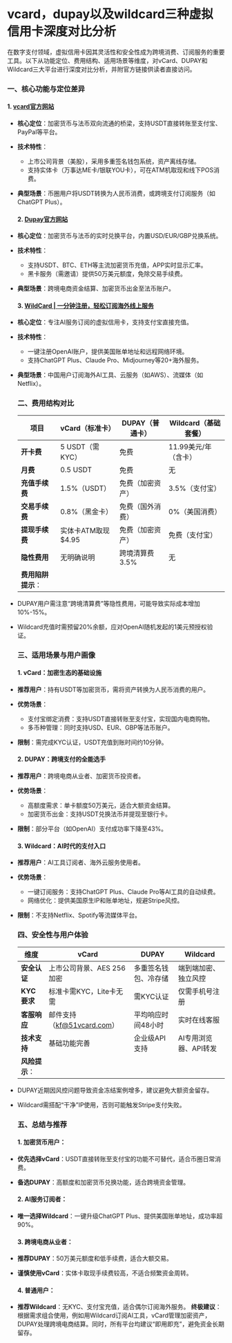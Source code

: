 # vcard，dupay以及wildcard三种虚拟信用卡深度对比分析

在数字支付领域，虚拟信用卡因其灵活性和安全性成为跨境消费、订阅服务的重要工具。以下从功能定位、费用结构、适用场景等维度，对vCard、DUPAY和Wildcard三大平台进行深度对比分析，并附官方链接供读者直接访问。

### 一、核心功能与定位差异

#### 1. [vcard官方网站](https://webapp.51vcard.com/#InviteRegisterPage?inviteCode=129358)

- **核心定位**：加密货币与法币双向流通的桥梁，支持USDT直接转账至支付宝、PayPal等平台。
- **技术特性**：
  - 上市公司背景（美股），采用多重签名钱包系统，资产离线存储。
  - 支持实体卡（万事达ME卡/银联YOU卡），可在ATM机取现和线下POS消费。
- **典型场景**：币圈用户将USDT转换为人民币消费，或跨境支付订阅服务（如ChatGPT Plus）。
  
  #### 2. [Dupay官方网站](https://dupay.one/web-app/register-h5?invitCode=781224&lang=zh-cn)
  
- **核心定位**：加密货币与法币的实时兑换平台，内置USD/EUR/GBP兑换系统。
- **技术特性**：
  - 支持USDT、BTC、ETH等主流加密货币充值，APP实时显示汇率。
  - 黑卡服务（需邀请）提供50万美元额度，免除交易手续费。
- **典型场景**：跨境电商资金结算、加密货币出金至法币账户。
  
  #### 3. [WildCard | 一分钟注册，轻松订阅海外线上服务](https://bewildcard.com/i/MASK)
  
- **核心定位**：专注AI服务订阅的虚拟信用卡，支持支付宝直接充值。
- **技术特性**：
  - 一键注册OpenAI账户，提供美国账单地址和远程网络环境。
  - 支持ChatGPT Plus、Claude Pro、Midjourney等20+海外服务。
- **典型场景**：中国用户订阅海外AI工具、云服务（如AWS）、流媒体（如Netflix）。
  
  ### 二、费用结构对比
  
  | 项目  | vCard（标准卡） | DUPAY（普通卡） | Wildcard（基础套餐） |
  | --- | --- | --- | --- |
  | **开卡费** | 5 USDT（需KYC） | 免费  | 11.99美元/年（含卡） |
  | **月费** | 0.5 USDT | 免费  | 无   |
  | **充值手续费** | 1.5%（USDT） | 免费（加密资产） | 3.5%（支付宝） |
  | **交易手续费** | 0.8%（黑金卡） | 免费（国外消费） | 0%（美国消费） |
  | **提现手续费** | 实体卡ATM取现$4.95 | 免费（加密资产） | 免费（支付宝） |
  | **隐性费用** | 无明确说明 | 跨境清算费3.5% | 无   |
  | **费用陷阱提示**： |     |     |     |
  
- DUPAY用户需注意“跨境清算费”等隐性费用，可能导致实际成本增加10%-15%。
- Wildcard充值时需预留20%余额，应对OpenAI随机发起的1美元预授权验证。
  
  ### 三、适用场景与用户画像
  
  #### 1. **vCard：加密生态的基础设施**
  
- **推荐用户**：持有USDT等加密货币，需将资产转换为人民币消费的用户。
- **优势场景**：
  - 支付宝绑定消费：支持USDT直接转账至支付宝，实现国内电商购物。
  - 多币种管理：同时支持USD、EUR、GBP等法币账户。
- **限制**：需完成KYC认证，USDT充值到账时间约10分钟。
  
  #### 2. **DUPAY：跨境支付的全能选手**
  
- **推荐用户**：跨境电商从业者、加密货币投资者。
- **优势场景**：
  - 高额度需求：单卡额度50万美元，适合大额资金结算。
  - 加密货币出金：支持USDT兑换法币并提现至银行卡。
- **限制**：部分平台（如OpenAI）支付成功率下降至43%。
  
  #### 3. **Wildcard：AI时代的支付入口**
  
- **推荐用户**：AI工具订阅者、海外云服务使用者。
- **优势场景**：
  - 一键订阅服务：支持ChatGPT Plus、Claude Pro等AI工具的自动续费。
  - 网络优化：提供美国原生IP和账单地址，规避Stripe风控。
- **限制**：不支持Netflix、Spotify等流媒体平台。
  
  ### 四、安全性与用户体验
  
  | 维度  | vCard | DUPAY | Wildcard |
  | --- | --- | --- | --- |
  | **安全认证** | 上市公司背景、AES 256加密 | 多重签名钱包、冷存储 | 端到端加密、独立风控 |
  | **KYC要求** | 标准卡需KYC，Lite卡无需 | 需KYC认证 | 仅需手机号注册 |
  | **客服响应** | 邮件支持（kf@51vcard.com） | 平均响应时间48小时 | 实时在线客服 |
  | **技术支持** | 基础功能完善 | 企业级API支持 | AI专用浏览器、API转发 |
  | **风险提示**： |     |     |     |
  
- DUPAY近期因风控问题导致资金冻结案例增多，建议避免大额资金留存。
- Wildcard需搭配“干净”IP使用，否则可能触发Stripe支付失败。
  
  ### 五、总结与推荐
  
  #### 1. **加密货币用户**：
  
- **优先选择vCard**：USDT直接转账至支付宝的功能不可替代，适合币圈日常消费。
- **备选DUPAY**：高额度和加密货币兑换功能，适合跨境资金管理。
  
  #### 2. **AI服务订阅者**：
  
- **唯一选择Wildcard**：一键升级ChatGPT Plus、提供美国账单地址，成功率超90%。
  
  #### 3. **跨境电商从业者**：
  
- **推荐DUPAY**：50万美元额度和低手续费，适合大额交易。
- **谨慎使用vCard**：实体卡取现手续费较高，不适合频繁资金周转。
  
  #### 4. **普通用户**：
  
- **推荐Wildcard**：无KYC、支付宝充值，适合偶尔订阅海外服务。
  **终极建议**：根据需求组合使用，例如用Wildcard订阅AI工具，vCard管理加密资产，DUPAY处理跨境电商结算。同时，所有平台均建议“即用即充”，避免资金长期留存。
